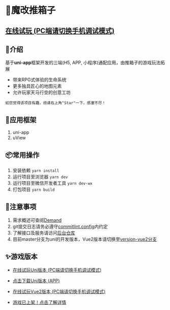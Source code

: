 # 🎃魔改推箱子

## [在线试玩 (PC端请切换手机调试模式)](http://aring1998.gitee.io/sokoban-online)

## 📖介绍
基于**uni-app**框架开发的三端(H5, APP, 小程序)通配应用，由推箱子的游戏玩法拓展
* 带来RPG式体验的生命系统
* 更多独具匠心的地图元素
* 允许玩家天马行空的创意工坊
```
如您觉得该项目有趣，烦请右上角"Star"一下，感激不尽！
```

## 🔨应用框架
1. uni-app
2. uView

## 📦常用操作
1. 安装依赖 `yarn install`
2. 运行项目至浏览器 `yarn dev`
3. 运行项目至微信开发者工具 `yarn dev-wx`
4. 打包项目 `yarn build`

## 🧨注意事项
1. 需求概述可查阅[Demand](/docs/Demand.md)
2. git提交日志请务必遵守[commitlint.config](/commitlint.config.js)内约定
3. 了解接口及服务请访问[后台仓库](https://gitee.com/funzeros/box-man)
4. 目前master分支为uni的开发版本，Vue2版本请切换至[version-vue2分支](https://gitee.com/aring1998/sokoban/tree/version-vue2/)

## ✨游戏版本
- [在线试玩Uni版本 (PC端请切换手机调试模式)](http://aring1998.gitee.io/sokoban-online)

- [点击下载Uni版本 (APP)](http://81.68.189.158:87/apk/sokoban.apk)

- [在线试玩Vue2版本 (PC端请切换手机调试模式)](http://aringproject.3vfree.net/#/index)

- [游戏已上架！点击了解详情](https://www.taptap.com/app/224432/)
